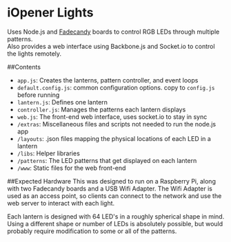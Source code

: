 # iOpener Lights
Uses Node.js and [Fadecandy](https://github.com/scanlime/fadecandy) boards to control RGB LEDs through multiple patterns.  
Also provides a web interface using Backbone.js and Socket.io to control the lights remotely.

##Contents
* `app.js`: Creates the lanterns, pattern controller, and event loops
* `default.config.js`: common configuration options.  copy to `config.js` before running
* `lantern.js`: Defines one lantern 
* `controller.js`: Manages the patterns each lantern displays
* `web.js`: The front-end web interface, uses socket.io to stay in sync
* `/extras`: Miscellaneous files and scripts not needed to run the node.js app
* `/layouts`: .json files mapping the physical locations of each LED in a lantern
* `/libs`: Helper libraries
* `/patterns`: The LED patterns that get displayed on each lantern
* `/www`: Static files for the web front-end

##Expected Hardware
This was designed to run on a Raspberry Pi, along with two Fadecandy boards and a USB Wifi Adapter.  The Wifi Adapter is used as an access point, so clients can connect to the network and use the web server to interact with each light. 

Each lantern is designed with 64 LED's in a roughly spherical shape in mind.  Using a different shape or number of LEDs is absolutely possible, but would probably require modification to some or all of the patterns.  
